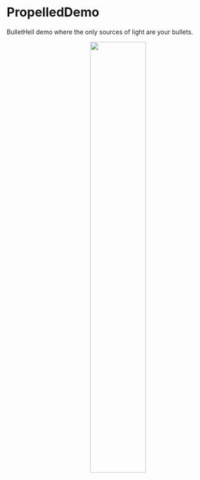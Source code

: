 # PropelledDemo
BulletHell demo where the only sources of light are your bullets. 

<p align="center">
  <img width="50%" src="https://github.com/tic-tacs/PropelledDemo/blob/main/Propelled_2021-11-22_16-39-55_SparkVideo.gif?raw=true">
 </p>

